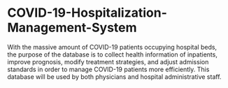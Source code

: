 # COVID-19-Hospitalization-Management-System
With the massive amount of COVID-19 patients occupying hospital beds, the purpose of the database is
to collect health information of inpatients, improve prognosis, modify treatment strategies, and adjust
admission standards in order to manage COVID-19 patients more efficiently. This database will be used
by both physicians and hospital administrative staff.